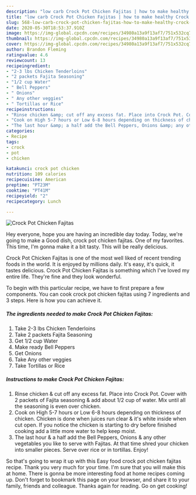 ```yaml
---
description: "low carb Crock Pot Chicken Fajitas | how to make healthy Crock Pot Chicken Fajitas"
title: "low carb Crock Pot Chicken Fajitas | how to make healthy Crock Pot Chicken Fajitas"
slug: 568-low-carb-crock-pot-chicken-fajitas-how-to-make-healthy-crock-pot-chicken-fajitas
date: 2020-05-30T18:53:37.910Z
image: https://img-global.cpcdn.com/recipes/34980a13a9f13af7/751x532cq70/crock-pot-chicken-fajitas-recipe-main-photo.jpg
thumbnail: https://img-global.cpcdn.com/recipes/34980a13a9f13af7/751x532cq70/crock-pot-chicken-fajitas-recipe-main-photo.jpg
cover: https://img-global.cpcdn.com/recipes/34980a13a9f13af7/751x532cq70/crock-pot-chicken-fajitas-recipe-main-photo.jpg
author: Brandon Fleming
ratingvalue: 4.6
reviewcount: 13
recipeingredient:
- "2-3 lbs Chicken Tenderloins"
- "2 packets Fajita Seasoning"
- "1/2 cup Water"
- " Bell Peppers"
- " Onions"
- " Any other veggies"
- " Tortillas or Rice"
recipeinstructions:
- "Rinse chicken &amp; cut off any excess fat. Place into Crock Pot. Cover with 2 packets of Fajita seasoning &amp; add about 1/2 cup of water. Mix until all the seasoning is even over chicken."
- "Cook on High 5-7 hours or Low 6-8 hours depending on thickness of chicken. Chicken is done when juices run clear &amp; it&#39;s white inside when cut open. If you notice the chicken is starting to dry before finished cooking add a little more water to help keep moist."
- "The last hour &amp; a half add the Bell Peppers, Onions &amp; any other vegetables you like to serve with Fajitas. At that time shred your chicken into smaller pieces. Serve over rice or in tortillas. Enjoy!"
categories:
- Recipe
tags:
- crock
- pot
- chicken

katakunci: crock pot chicken 
nutrition: 109 calories
recipecuisine: American
preptime: "PT23M"
cooktime: "PT41M"
recipeyield: "2"
recipecategory: Lunch

---
```



![Crock Pot Chicken Fajitas](https://img-global.cpcdn.com/recipes/34980a13a9f13af7/751x532cq70/crock-pot-chicken-fajitas-recipe-main-photo.jpg)

Hey everyone, hope you are having an incredible day today. Today, we're going to make a Good dish, crock pot chicken fajitas. One of my favorites. This time, I'm gonna make it a bit tasty. This will be really delicious.



Crock Pot Chicken Fajitas is one of the most well liked of recent trending foods in the world. It is enjoyed by millions daily. It's easy, it's quick, it tastes delicious. Crock Pot Chicken Fajitas is something which I've loved my entire life. They're fine and they look wonderful.


To begin with this particular recipe, we have to first prepare a few components. You can cook crock pot chicken fajitas using 7 ingredients and 3 steps. Here is how you can achieve it.

<!--inarticleads1-->

##### The ingredients needed to make Crock Pot Chicken Fajitas:

1. Take 2-3 lbs Chicken Tenderloins
1. Take 2 packets Fajita Seasoning
1. Get 1/2 cup Water
1. Make ready  Bell Peppers
1. Get  Onions
1. Take  Any other veggies
1. Take  Tortillas or Rice




<!--inarticleads2-->

##### Instructions to make Crock Pot Chicken Fajitas:

1. Rinse chicken &amp; cut off any excess fat. Place into Crock Pot. Cover with 2 packets of Fajita seasoning &amp; add about 1/2 cup of water. Mix until all the seasoning is even over chicken.
1. Cook on High 5-7 hours or Low 6-8 hours depending on thickness of chicken. Chicken is done when juices run clear &amp; it&#39;s white inside when cut open. If you notice the chicken is starting to dry before finished cooking add a little more water to help keep moist.
1. The last hour &amp; a half add the Bell Peppers, Onions &amp; any other vegetables you like to serve with Fajitas. At that time shred your chicken into smaller pieces. Serve over rice or in tortillas. Enjoy!




So that's going to wrap it up with this Easy food crock pot chicken fajitas recipe. Thank you very much for your time. I'm sure that you will make this at home. There is gonna be more interesting food at home recipes coming up. Don't forget to bookmark this page on your browser, and share it to your family, friends and colleague. Thanks again for reading. Go on get cooking!
